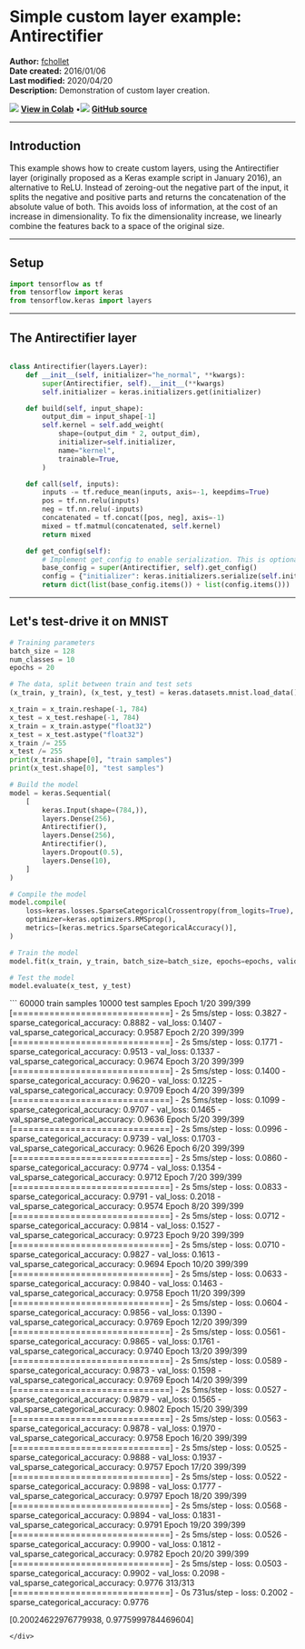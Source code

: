 # Simple custom layer example: Antirectifier

**Author:** [fchollet](https://twitter.com/fchollet)<br>
**Date created:** 2016/01/06<br>
**Last modified:** 2020/04/20<br>
**Description:** Demonstration of custom layer creation.


<img class="k-inline-icon" src="https://colab.research.google.com/img/colab_favicon.ico"/> [**View in Colab**](https://colab.research.google.com/github/keras-team/keras-io/blob/master/examples/keras_recipes/ipynb/antirectifier.ipynb)  <span class="k-dot">•</span><img class="k-inline-icon" src="https://github.com/favicon.ico"/> [**GitHub source**](https://github.com/keras-team/keras-io/blob/master/examples/keras_recipes/antirectifier.py)



---
## Introduction

This example shows how to create custom layers, using the Antirectifier layer
 (originally proposed as a Keras example script in January 2016), an alternative
to ReLU. Instead of zeroing-out the negative part of the input, it splits the negative
 and positive parts and returns the concatenation of the absolute value
of both. This avoids loss of information, at the cost of an increase in dimensionality.
 To fix the dimensionality increase, we linearly combine the
features back to a space of the original size.


---
## Setup



```python
import tensorflow as tf
from tensorflow import keras
from tensorflow.keras import layers

```

---
## The Antirectifier layer



```python

class Antirectifier(layers.Layer):
    def __init__(self, initializer="he_normal", **kwargs):
        super(Antirectifier, self).__init__(**kwargs)
        self.initializer = keras.initializers.get(initializer)

    def build(self, input_shape):
        output_dim = input_shape[-1]
        self.kernel = self.add_weight(
            shape=(output_dim * 2, output_dim),
            initializer=self.initializer,
            name="kernel",
            trainable=True,
        )

    def call(self, inputs):
        inputs -= tf.reduce_mean(inputs, axis=-1, keepdims=True)
        pos = tf.nn.relu(inputs)
        neg = tf.nn.relu(-inputs)
        concatenated = tf.concat([pos, neg], axis=-1)
        mixed = tf.matmul(concatenated, self.kernel)
        return mixed

    def get_config(self):
        # Implement get_config to enable serialization. This is optional.
        base_config = super(Antirectifier, self).get_config()
        config = {"initializer": keras.initializers.serialize(self.initializer)}
        return dict(list(base_config.items()) + list(config.items()))


```

---
## Let's test-drive it on MNIST



```python
# Training parameters
batch_size = 128
num_classes = 10
epochs = 20

# The data, split between train and test sets
(x_train, y_train), (x_test, y_test) = keras.datasets.mnist.load_data()

x_train = x_train.reshape(-1, 784)
x_test = x_test.reshape(-1, 784)
x_train = x_train.astype("float32")
x_test = x_test.astype("float32")
x_train /= 255
x_test /= 255
print(x_train.shape[0], "train samples")
print(x_test.shape[0], "test samples")

# Build the model
model = keras.Sequential(
    [
        keras.Input(shape=(784,)),
        layers.Dense(256),
        Antirectifier(),
        layers.Dense(256),
        Antirectifier(),
        layers.Dropout(0.5),
        layers.Dense(10),
    ]
)

# Compile the model
model.compile(
    loss=keras.losses.SparseCategoricalCrossentropy(from_logits=True),
    optimizer=keras.optimizers.RMSprop(),
    metrics=[keras.metrics.SparseCategoricalAccuracy()],
)

# Train the model
model.fit(x_train, y_train, batch_size=batch_size, epochs=epochs, validation_split=0.15)

# Test the model
model.evaluate(x_test, y_test)

```

<div class="k-default-codeblock">
```
60000 train samples
10000 test samples
Epoch 1/20
399/399 [==============================] - 2s 5ms/step - loss: 0.3827 - sparse_categorical_accuracy: 0.8882 - val_loss: 0.1407 - val_sparse_categorical_accuracy: 0.9587
Epoch 2/20
399/399 [==============================] - 2s 5ms/step - loss: 0.1771 - sparse_categorical_accuracy: 0.9513 - val_loss: 0.1337 - val_sparse_categorical_accuracy: 0.9674
Epoch 3/20
399/399 [==============================] - 2s 5ms/step - loss: 0.1400 - sparse_categorical_accuracy: 0.9620 - val_loss: 0.1225 - val_sparse_categorical_accuracy: 0.9709
Epoch 4/20
399/399 [==============================] - 2s 5ms/step - loss: 0.1099 - sparse_categorical_accuracy: 0.9707 - val_loss: 0.1465 - val_sparse_categorical_accuracy: 0.9636
Epoch 5/20
399/399 [==============================] - 2s 5ms/step - loss: 0.0996 - sparse_categorical_accuracy: 0.9739 - val_loss: 0.1703 - val_sparse_categorical_accuracy: 0.9626
Epoch 6/20
399/399 [==============================] - 2s 5ms/step - loss: 0.0860 - sparse_categorical_accuracy: 0.9774 - val_loss: 0.1354 - val_sparse_categorical_accuracy: 0.9712
Epoch 7/20
399/399 [==============================] - 2s 5ms/step - loss: 0.0833 - sparse_categorical_accuracy: 0.9791 - val_loss: 0.2018 - val_sparse_categorical_accuracy: 0.9574
Epoch 8/20
399/399 [==============================] - 2s 5ms/step - loss: 0.0712 - sparse_categorical_accuracy: 0.9814 - val_loss: 0.1527 - val_sparse_categorical_accuracy: 0.9723
Epoch 9/20
399/399 [==============================] - 2s 5ms/step - loss: 0.0710 - sparse_categorical_accuracy: 0.9827 - val_loss: 0.1613 - val_sparse_categorical_accuracy: 0.9694
Epoch 10/20
399/399 [==============================] - 2s 5ms/step - loss: 0.0633 - sparse_categorical_accuracy: 0.9840 - val_loss: 0.1463 - val_sparse_categorical_accuracy: 0.9758
Epoch 11/20
399/399 [==============================] - 2s 5ms/step - loss: 0.0604 - sparse_categorical_accuracy: 0.9856 - val_loss: 0.1390 - val_sparse_categorical_accuracy: 0.9769
Epoch 12/20
399/399 [==============================] - 2s 5ms/step - loss: 0.0561 - sparse_categorical_accuracy: 0.9865 - val_loss: 0.1761 - val_sparse_categorical_accuracy: 0.9740
Epoch 13/20
399/399 [==============================] - 2s 5ms/step - loss: 0.0589 - sparse_categorical_accuracy: 0.9873 - val_loss: 0.1598 - val_sparse_categorical_accuracy: 0.9769
Epoch 14/20
399/399 [==============================] - 2s 5ms/step - loss: 0.0527 - sparse_categorical_accuracy: 0.9879 - val_loss: 0.1565 - val_sparse_categorical_accuracy: 0.9802
Epoch 15/20
399/399 [==============================] - 2s 5ms/step - loss: 0.0563 - sparse_categorical_accuracy: 0.9878 - val_loss: 0.1970 - val_sparse_categorical_accuracy: 0.9758
Epoch 16/20
399/399 [==============================] - 2s 5ms/step - loss: 0.0525 - sparse_categorical_accuracy: 0.9888 - val_loss: 0.1937 - val_sparse_categorical_accuracy: 0.9757
Epoch 17/20
399/399 [==============================] - 2s 5ms/step - loss: 0.0522 - sparse_categorical_accuracy: 0.9898 - val_loss: 0.1777 - val_sparse_categorical_accuracy: 0.9797
Epoch 18/20
399/399 [==============================] - 2s 5ms/step - loss: 0.0568 - sparse_categorical_accuracy: 0.9894 - val_loss: 0.1831 - val_sparse_categorical_accuracy: 0.9791
Epoch 19/20
399/399 [==============================] - 2s 5ms/step - loss: 0.0526 - sparse_categorical_accuracy: 0.9900 - val_loss: 0.1812 - val_sparse_categorical_accuracy: 0.9782
Epoch 20/20
399/399 [==============================] - 2s 5ms/step - loss: 0.0503 - sparse_categorical_accuracy: 0.9902 - val_loss: 0.2098 - val_sparse_categorical_accuracy: 0.9776
313/313 [==============================] - 0s 731us/step - loss: 0.2002 - sparse_categorical_accuracy: 0.9776

[0.20024622976779938, 0.9775999784469604]

```
</div>